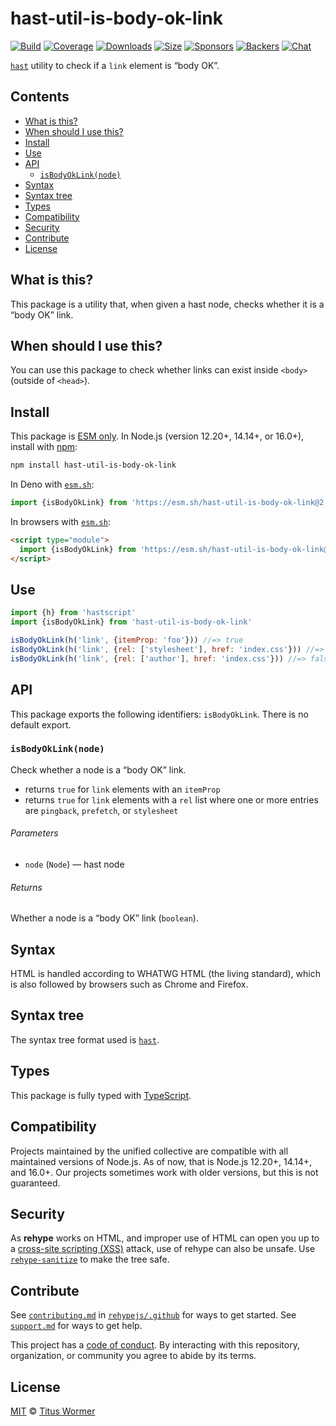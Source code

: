 <!--This file is generated-->

# hast-util-is-body-ok-link

[![Build][build-badge]][build]
[![Coverage][coverage-badge]][coverage]
[![Downloads][downloads-badge]][downloads]
[![Size][size-badge]][size]
[![Sponsors][sponsors-badge]][collective]
[![Backers][backers-badge]][collective]
[![Chat][chat-badge]][chat]

[`hast`][hast] utility to check if a `link` element is “body OK”.

## Contents

*   [What is this?](#what-is-this)
*   [When should I use this?](#when-should-i-use-this)
*   [Install](#install)
*   [Use](#use)
*   [API](#api)
    *   [`isBodyOkLink(node)`](#isbodyoklinknode)
*   [Syntax](#syntax)
*   [Syntax tree](#syntax-tree)
*   [Types](#types)
*   [Compatibility](#compatibility)
*   [Security](#security)
*   [Contribute](#contribute)
*   [License](#license)

## What is this?

This package is a utility that, when given a hast node, checks whether it
is a “body OK” link.

## When should I use this?

You can use this package to check whether links can exist inside `<body>`
(outside of `<head>`).

## Install

This package is [ESM only][esm].
In Node.js (version 12.20+, 14.14+, or 16.0+), install with [npm][]:

```sh
npm install hast-util-is-body-ok-link
```

In Deno with [`esm.sh`][esmsh]:

```js
import {isBodyOkLink} from 'https://esm.sh/hast-util-is-body-ok-link@2'
```

In browsers with [`esm.sh`][esmsh]:

```html
<script type="module">
  import {isBodyOkLink} from 'https://esm.sh/hast-util-is-body-ok-link@2?bundle'
</script>
```

## Use

```js
import {h} from 'hastscript'
import {isBodyOkLink} from 'hast-util-is-body-ok-link'

isBodyOkLink(h('link', {itemProp: 'foo'})) //=> true
isBodyOkLink(h('link', {rel: ['stylesheet'], href: 'index.css'})) //=> true
isBodyOkLink(h('link', {rel: ['author'], href: 'index.css'})) //=> false
```

## API

This package exports the following identifiers:
`isBodyOkLink`.
There is no default export.

### `isBodyOkLink(node)`

Check whether a node is a “body OK” link.

*   returns `true` for `link` elements with an `itemProp`
*   returns `true` for `link` elements with a `rel` list where one or more
    entries are `pingback`, `prefetch`, or `stylesheet`

###### Parameters

*   `node` (`Node`) — hast node

###### Returns

Whether a node is a “body OK” link (`boolean`).

## Syntax

HTML is handled according to WHATWG HTML (the living standard), which is also
followed by browsers such as Chrome and Firefox.

## Syntax tree

The syntax tree format used is [`hast`][hast].

## Types

This package is fully typed with [TypeScript][].

## Compatibility

Projects maintained by the unified collective are compatible with all maintained
versions of Node.js.
As of now, that is Node.js 12.20+, 14.14+, and 16.0+.
Our projects sometimes work with older versions, but this is not guaranteed.

## Security

As **rehype** works on HTML, and improper use of HTML can open you up to a
[cross-site scripting (XSS)][xss] attack, use of rehype can also be unsafe.
Use [`rehype-sanitize`][rehype-sanitize] to make the tree safe.

## Contribute

See [`contributing.md`][contributing] in [`rehypejs/.github`][health] for ways
to get started.
See [`support.md`][support] for ways to get help.

This project has a [code of conduct][coc].
By interacting with this repository, organization, or community you agree to
abide by its terms.

## License

[MIT][license] © [Titus Wormer][author]

[build-badge]: https://github.com/rehypejs/rehype-minify/workflows/main/badge.svg

[build]: https://github.com/rehypejs/rehype-minify/actions

[coverage-badge]: https://img.shields.io/codecov/c/github/rehypejs/rehype-minify.svg

[coverage]: https://codecov.io/github/rehypejs/rehype-minify

[downloads-badge]: https://img.shields.io/npm/dm/hast-util-is-body-ok-link.svg

[downloads]: https://www.npmjs.com/package/hast-util-is-body-ok-link

[size-badge]: https://img.shields.io/bundlephobia/minzip/hast-util-is-body-ok-link.svg

[size]: https://bundlephobia.com/result?p=hast-util-is-body-ok-link

[sponsors-badge]: https://opencollective.com/unified/sponsors/badge.svg

[backers-badge]: https://opencollective.com/unified/backers/badge.svg

[collective]: https://opencollective.com/unified

[chat-badge]: https://img.shields.io/badge/chat-discussions-success.svg

[chat]: https://github.com/rehypejs/rehype/discussions

[esm]: https://gist.github.com/sindresorhus/a39789f98801d908bbc7ff3ecc99d99c

[npm]: https://docs.npmjs.com/cli/install

[esmsh]: https://esm.sh

[typescript]: https://www.typescriptlang.org

[rehype-sanitize]: https://github.com/rehypejs/rehype-sanitize

[xss]: https://en.wikipedia.org/wiki/Cross-site_scripting

[health]: https://github.com/rehypejs/.github

[contributing]: https://github.com/rehypejs/.github/blob/main/contributing.md

[support]: https://github.com/rehypejs/.github/blob/main/support.md

[coc]: https://github.com/rehypejs/.github/blob/main/code-of-conduct.md

[license]: https://github.com/rehypejs/rehype-minify/blob/main/license

[author]: https://wooorm.com

[hast]: https://github.com/syntax-tree/hast
